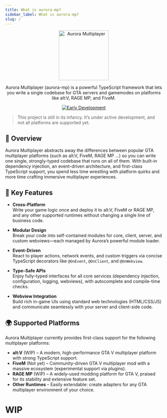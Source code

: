 ```yaml
---
title: What is aurora-mp?
sidebar_label: What is aurora-mp?
slug: /
---
```


<p align="center">
	<img src="https://i.postimg.cc/vZr8prX3/logo-3.png" alt="Aurora Multiplayer" width="160" />
</p>

<p align="center">
Aurora Multiplayer (aurora-mp) is a powerful TypeScript framework that lets you write a single codebase for GTA servers and gamemodes on platforms like alt:V, RAGE MP, and FiveM.
</p>

<p align="center">
	<a href="#"><img src="https://img.shields.io/badge/⚠️-Early%20Development-yellow?style=for-the-badge" alt="Early Development"/></a>
</p>

> This project is still in its infancy. It’s under active development, and not all platforms are supported yet.

## 🚀 Overview

Aurora Multiplayer abstracts away the differences between popular GTA multiplayer platforms (such as alt:V, FiveM, RAGE MP ...) so you can write one single, strongly-typed codebase that runs on all of them.
With built-in dependency injection, an event-driven architecture, and first-class TypeScript support, you spend less time wrestling with platform quirks and more time crafting immersive multiplayer experiences.

## 🔑 Key Features

- **Cross-Platform**  
  Write your game logic once and deploy it to alt:V, FiveM or RAGE MP, and any other supported runtimes without changing a single line of business code.

- **Modular Design**  
  Break your code into self-contained modules for core, client, server, and custom webviews—each managed by Aurora’s powerful module loader.

- **Event-Driven**  
  React to player actions, network events, and custom triggers via concise TypeScript decorators like `@OnEvent`, `@OnClient`, and `@OnWebview`.

- **Type-Safe APIs**  
  Enjoy fully-typed interfaces for all core services (dependency injection, configuration, logging, webviews), with autocomplete and compile-time checks.

- **Webview Integration**  
  Build rich in-game UIs using standard web technologies (HTML/CSS/JS) and communicate seamlessly with your server and client-side code.

## 🌍 Supported Platforms

Aurora Multiplayer currently provides first-class support for the following multiplayer platforms:

- **alt:V** (WIP) – A modern, high-performance GTA V multiplayer platform with strong TypeScript support.
- **FiveM** (Not yet) – Community-driven GTA V multiplayer mod with a massive ecosystem (experimental support via plugins).
- **RAGE MP** (WIP) – A widely-used modding platform for GTA V, praised for its stability and extensive feature set.
- **Other Runtimes** – Easily extendable: create adapters for any GTA multiplayer environment of your choice.

# WIP
